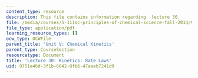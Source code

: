 ```yaml
---
content_type: resource
description: This file contains information regarding  lecture 30.
file: /media/courses/5-111sc-principles-of-chemical-science-fall-2014/9751e46d3f1b60428fb647aaeb7241d9_MIT5_111F14_Lecture30.pdf
file_type: application/pdf
learning_resource_types: []
ocw_type: OCWFile
parent_title: 'Unit V: Chemical Kinetics'
parent_type: CourseSection
resourcetype: Document
title: 'Lecture 30: Kinetics: Rate Laws'
uid: 9751e46d-3f1b-6042-8fb6-47aaeb7241d9
---
```


